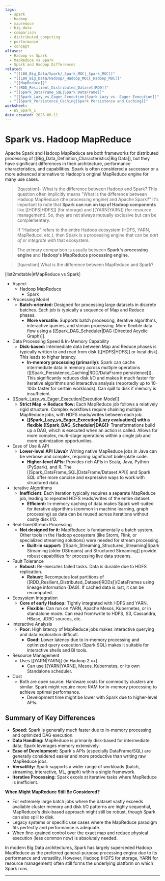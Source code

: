 ```yaml
---
tags:
  - spark
  - hadoop
  - mapreduce
  - big_data
  - comparison
  - distributed_computing
  - performance
  - concept
aliases:
  - Hadoop vs Spark
  - MapReduce vs Spark
  - Spark and Hadoop Differences
related:
  - "[[180_Big_Data/Spark/_Spark_MOC|_Spark_MOC]]"
  - "[[180_Big_Data/Hadoop/_Hadoop_MOC|_Hadoop_MOC]]"
  - "[[MapReduce]]"
  - "[[RDD_Resilient_Distributed_Dataset|RDD]]"
  - "[[Spark_DataFrame_SQL|Spark DataFrame]]"
  - "[[Spark_Lazy_vs_Eager_Execution|Spark Lazy vs. Eager Execution]]"
  - "[[Spark_Persistence_Caching|Spark Persistence and Caching]]"
worksheet:
  - WS_Spark_1
date_created: 2025-06-11
---
```

# Spark vs. Hadoop MapReduce

Apache Spark and Hadoop MapReduce are both frameworks for distributed processing of [[Big_Data_Definition_Characteristics|Big Data]], but they have significant differences in their architecture, performance characteristics, and capabilities. Spark is often considered a successor or a more advanced alternative to Hadoop's original MapReduce engine for many use cases.

>[!question]- What is the difference between Hadoop and Spark?
>This question often implicitly means "What is the difference between Hadoop MapReduce (the processing engine) and Apache Spark?" It's important to note that **Spark can run on top of Hadoop components** like [[HDFS|HDFS]] (for storage) and [[YARN|YARN]] (for resource management). So, they are not always mutually exclusive but can be complementary.
>
>If "Hadoop" refers to the entire Hadoop ecosystem (HDFS, YARN, MapReduce, etc.), then Spark is a processing engine that can be *part of* or *integrate with* that ecosystem.
>
>The primary comparison is usually between **Spark's processing engine** and **Hadoop's MapReduce processing engine**.

>[!question] What is the difference between MapReduce and Spark?

[list2mdtable|#MapReduce vs Spark]
- Aspect
    - Hadoop MapReduce
	    - Spark
- Processing Model
	- **Batch-oriented:** Designed for processing large datasets in discrete batches. Each job is typically a sequence of Map and Reduce phases.
		- **More versatile:** Supports batch processing, iterative algorithms, interactive queries, and stream processing. More flexible data flow using a [[Spark_DAG_Scheduler|DAG (Directed Acyclic Graph)]].
- Data Processing Speed & In-Memory Capability
	- **Disk-based:** Intermediate data between Map and Reduce phases is typically written to and read from disk ([[HDFS|HDFS]] or local disk). This leads to higher latency.
		- **In-memory processing (primarily):** Spark can cache intermediate data in memory across multiple operations ([[Spark_Persistence_Caching|RDD/DataFrame persistence]]). This significantly reduces disk I/O and makes it much faster for iterative algorithms and interactive analysis (reportedly up to 10-100x faster for certain workloads). Can spill to disk if memory is insufficient.
- [[Spark_Lazy_vs_Eager_Execution|Execution Model]]
	- **Strict Map -> Reduce flow:** Each MapReduce job follows a relatively rigid structure. Complex workflows require chaining multiple MapReduce jobs, with HDFS reads/writes between each job.
		- **[[Spark_Lazy_vs_Eager_Execution|Lazy evaluation]] with a flexible [[Spark_DAG_Scheduler|DAG]]:** Transformations build up a DAG, which is executed when an action is called. Allows for more complex, multi-stage operations within a single job and more optimization opportunities.
- Ease of Use & API
	- **Lower-level API (Java):** Writing native MapReduce jobs in Java can be verbose and complex, requiring significant boilerplate code.
		- **Higher-level APIs:** Provides rich APIs in Scala, Java, Python (PySpark), and R. The [[Spark_DataFrame_SQL|DataFrame/Dataset API]] and Spark SQL offer more concise and expressive ways to work with structured data.
- Iterative Algorithms
	- **Inefficient:** Each iteration typically requires a separate MapReduce job, leading to repeated HDFS reads/writes of the entire dataset.
		- **Efficient:** In-memory caching of data makes Spark well-suited for iterative algorithms (common in machine learning, graph processing) as data can be reused across iterations without costly disk I/O.
- Real-time/Stream Processing
	- **Not designed for it:** MapReduce is fundamentally a batch system. Other tools in the Hadoop ecosystem (like Storm, Flink, or specialized streaming solutions) were needed for stream processing.
		- **Built-in support:** [[Spark_Streaming_Structured_Streaming|Spark Streaming (older DStreams) and Structured Streaming]] provide robust capabilities for processing live data streams.
- Fault Tolerance
	- **Robust:** Re-executes failed tasks. Data is durable due to HDFS replication.
		- **Robust:** Recomputes lost partitions of [[RDD_Resilient_Distributed_Dataset|RDDs]]/DataFrames using lineage information (DAG). If cached data is lost, it can be recomputed.
- Ecosystem Integration
    - **Core of early Hadoop:** Tightly integrated with HDFS and YARN.
	    -   **Flexible:** Can run on YARN, Apache Mesos, Kubernetes, or in standalone mode. Can read from/write to HDFS, S3, Cassandra, HBase, JDBC sources, etc.
- Interactive Analysis
    - **Poor:** High latency of MapReduce jobs makes interactive querying and data exploration difficult.
	    -   **Good:** Lower latency due to in-memory processing and optimized query execution (Spark SQL) makes it suitable for interactive shells and BI tools.
- Resource Management
    - Uses [[YARN|YARN]] (in Hadoop 2.x+).
	    -   Can use [[YARN|YARN]], Mesos, Kubernetes, or its own Standalone scheduler.
- Cost
    - Both are open source. Hardware costs for commodity clusters are similar. Spark might require more RAM for in-memory processing to achieve optimal performance.
	    - Development time might be lower with Spark due to higher-level APIs.

## Summary of Key Differences
-   **Speed:** Spark is generally much faster due to in-memory processing and optimized DAG execution.
-   **Data Handling:** MapReduce is primarily disk-based for intermediate data; Spark leverages memory extensively.
-   **Ease of Development:** Spark's APIs (especially DataFrame/SQL) are generally considered easier and more productive than writing raw MapReduce jobs.
-   **Versatility:** Spark supports a wider range of workloads (batch, streaming, interactive, ML, graph) within a single framework.
-   **Iterative Processing:** Spark excels at iterative tasks where MapReduce is inefficient.

**When Might MapReduce Still Be Considered?**
-   For extremely large batch jobs where the dataset vastly exceeds available cluster memory and disk I/O patterns are highly sequential, MapReduce's disk-based approach might still be robust, though Spark can also spill to disk.
-   Legacy systems or specific use cases where the MapReduce paradigm fits perfectly and performance is adequate.
-   When fine-grained control over the exact map and reduce physical execution (less common now) is absolutely needed.

In modern Big Data architectures, Spark has largely superseded Hadoop MapReduce as the preferred general-purpose processing engine due to its performance and versatility. However, Hadoop (HDFS for storage, YARN for resource management) often still forms the underlying platform on which Spark runs.

---